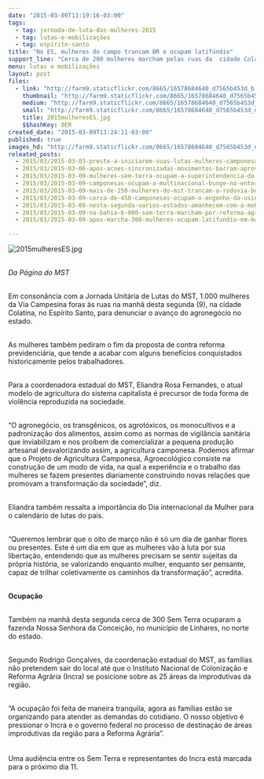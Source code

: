 ```yaml
---
date: "2015-03-09T13:19:16-03:00"
tags:
  - tag: jornada-de-luta-das-mulheres-2015
  - tag: lutas-e-mobilizações
  - tag: espírito-santo
title: "No ES, mulheres do campo trancam BR e ocupam latifúndio"
support_line: "Cerca de 200 mulheres marcham pelas ruas da  cidade Colatina e outras 300 ocupam a fazenda Nossa Senhora da Conceição, em Linhares."
menu: lutas e mobilizações
layout: post
files:
  - link: "http://farm9.staticflickr.com/8665/16578684640_d7565b453d_b.jpg"
    thumbnail: "http://farm9.staticflickr.com/8665/16578684640_d7565b453d_t.jpg"
    medium: "http://farm9.staticflickr.com/8665/16578684640_d7565b453d_z.jpg"
    small: "http://farm9.staticflickr.com/8665/16578684640_d7565b453d_n.jpg"
    title: 2015mulheresES.jpg
    $$hashKey: 0ER
created_date: "2015-03-09T13:24:11-03:00"
published: true
images_hd: "http://farm9.staticflickr.com/8665/16578684640_d7565b453d_n.jpg"
releated_posts:
  - 2015/03/2015-03-03-preste-a-iniciarem-suas-lutas-mulheres-camponesas-prometem-enfrentar-o-modelo-do-agronegocio.md
  - 2015/03/2015-03-06-apos-acoes-sincronizadas-movimentos-barram-aprovacao-do-eucalipto-transgenico.md
  - 2015/03/2015-03-09-mulheres-sem-terra-ocupam-a-superintendencia-do-ministerio-da-agricultura-em-alagoas.md
  - 2015/03/2015-03-09-camponesas-ocupam-a-multinacional-bunge-no-entorno-de-brasilia.md
  - 2015/03/2015-03-09-mais-de-250-mulheres-do-mst-trancam-a-rodovia-belem-brasilia-em-tocantins.md
  - 2015/03/2015-03-09-cerca-de-450-camponesas-ocupam-o-engenho-da-usina-giasa-na-paraiba.md
  - 2015/03/2015-03-09-nesta-segunda-varios-estados-amanhecem-com-a-mobilizacao-das-mulheres-camponesas.md
  - 2015/03/2015-03-09-na-bahia-6-000-sem-terra-marcham-por-reforma-agraria.md
  - 2015/03/2015-03-09-apos-marcha-300-mulheres-ocupam-latifundio-em-mato-grosso.md

---
```

<p><img alt="2015mulheresES.jpg" src="http://farm9.staticflickr.com/8665/16578684640_d7565b453d_b.jpg" /></p>

<p><br />
<em>Da P&aacute;gina do MST</em></p>

<p><br />
Em conson&acirc;ncia com a Jornada Unit&aacute;ria de Lutas do MST, 1.000 mulheres da Via Campesina foras &agrave;s ruas na manh&atilde; desta segunda (9), na cidade Colatina, no Esp&iacute;rito Santo, para denunciar o avan&ccedil;o do agroneg&oacute;cio no estado.</p>

<p><br />
As mulheres tamb&eacute;m pediram o fim da proposta de contra reforma previdenci&aacute;ria, que tende a acabar com alguns benef&iacute;cios conquistados historicamente pelos trabalhadores.</p>

<p><br />
Para a coordenadora estadual do MST, Eliandra Rosa Fernandes, o atual modelo de agricultura do sistema capitalista &eacute; precursor de toda forma de viol&ecirc;ncia reproduzida na sociedade.</p>

<p><br />
&ldquo;O agroneg&oacute;cio, os transg&ecirc;nicos, os agrot&oacute;xicos, os monocultivos e a padroniza&ccedil;&atilde;o dos alimentos, assim como as normas de vigil&acirc;ncia sanit&aacute;ria que inviabilizam e nos pro&iacute;bem de comercializar a pequena produ&ccedil;&atilde;o artesanal desvalorizando assim, a agricultura camponesa. Podemos afirmar que o Projeto de Agricultura Camponesa, Agroecol&oacute;gico consiste na constru&ccedil;&atilde;o de um modo de vida, na qual a experi&ecirc;ncia e o trabalho das mulheres se fazem presentes diariamente construindo novas rela&ccedil;&otilde;es que promovam a transforma&ccedil;&atilde;o da sociedade&rdquo;, diz.</p>

<p><br />
Eliandra tamb&eacute;m ressalta a import&acirc;ncia do Dia internacional da Mulher para o calend&aacute;rio de lutas do pa&iacute;s.</p>

<p><br />
&ldquo;Queremos lembrar que o oito de mar&ccedil;o n&atilde;o &eacute; s&oacute; um dia de ganhar flores ou presentes. Este &eacute; um dia em que as mulheres v&atilde;o &agrave; luta por sua liberta&ccedil;&atilde;o, entendendo que as mulheres precisam se sentir sujeitas da pr&oacute;pria hist&oacute;ria, se valorizando enquanto mulher, enquanto ser pensante, capaz de trilhar coletivamente os caminhos da transforma&ccedil;&atilde;o&rdquo;, acredita.</p>

<p><br />
<strong>Ocupa&ccedil;&atilde;o</strong></p>

<p><br />
Tamb&eacute;m na manh&atilde; desta segunda cerca de 300 Sem Terra ocuparam a fazenda Nossa Senhora da Concei&ccedil;&atilde;o, no munic&iacute;pio de Linhares, no norte do estado.</p>

<p><br />
Segundo Rodrigo Gon&ccedil;alves, da coordena&ccedil;&atilde;o estadual do MST, as fam&iacute;lias n&atilde;o pretendem sair do local at&eacute; que o Instituto Nacional de Coloniza&ccedil;&atilde;o e Reforma Agr&aacute;ria (Incra) se posicione sobre as 25 &aacute;reas da improdutivas da regi&atilde;o.</p>

<p><br />
&ldquo;A ocupa&ccedil;&atilde;o foi feita de maneira tranquila, agora as fam&iacute;lias est&atilde;o se organizando para atender as demandas do cotidiano. O nosso objetivo &eacute; pressionar o Incra e o governo federal no processo de destina&ccedil;&atilde;o de &aacute;reas improdutivas da regi&atilde;o para a Reforma Agr&aacute;ria&rdquo;.<br />
&nbsp;<br />
<br />
Uma audi&ecirc;ncia entre os Sem Terra e representantes do Incra est&aacute; marcada para o pr&oacute;ximo dia 11.</p>
